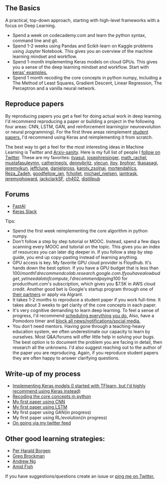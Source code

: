 ## The Basics
A practical, top-down approach, starting with high-level frameworks with a focus on Deep Learning.
- Spend a week on codecademy.com and learn the python syntax, command line and git. 
- Spend 1-2 weeks using Pandas and Scikit-learn on Kaggle problems using Jupyter Notebook. This gives you an overview of the machine learning mindset and workflow. 
- Spend 1-month implementing Keras models on cloud GPUs. This gives you a sense of the deep learning mindset and workflow. Start with [keras' examples.](https://github.com/keras-team/keras/tree/master/examples)
- Spend 1 month recoding the core concepts in python numpy, including a The Method of Least Squares, Gradient Descent, Linear Regression, The Perceptron and a vanilla neural network.

## Reproduce papers
By reproducing papers you get a feel for doing actual work in deep learning. I'd recommend reproducing a paper or building a project in the following four areas: CNN, LSTM, GAN, and reinforcement learning(or neuroevolution or neural programming).  For the first three areas reimplement [student papers.](http://cs231n.stanford.edu/reports.html) I'd recommend using Keras and reimplementing it from scratch.

The best way to get a feel for the most interesting ideas in Machine Learning is Twitter and [Arxiv-sanity](http://www.arxiv-sanity.com/). Here is my full list of people I [follow on Twitter](https://twitter.com/following). These are my favorites: [ilyasut](https://twitter.com/ilyasut), [josephreisinger](https://twitter.com/josephreisinger), [math_rachel](https://twitter.com/math_rachel), [mustafasuleymn](https://twitter.com/mustafasuleymn), [catherineols](https://twitter.com/catherineols), [dennybritz](https://twitter.com/dennybritz), [ylecun](https://twitter.com/ylecun), [jtoy](https://twitter.com/jtoy), [_brohrer_](https://twitter.com/_brohrer_), [tkasasagi](https://twitter.com/tkasasagi), [jeremyjkun](https://twitter.com/jeremyjkun), [jeffclune](https://twitter.com/jeffclune), [danielgross](https://twitter.com/danielgross), [karoly_zsolnai](https://twitter.com/karoly_zsolnai), [mortendahlcs](https://twitter.com/mortendahlcs), [Reza_Zadeh](https://twitter.com/Reza_Zadeh), [goodfellow_ian](https://twitter.com/goodfellow_ian), [fchollet](https://twitter.com/fchollet), [michael_nielsen](https://twitter.com/michael_nielsen), [iamtrask](https://twitter.com/iamtrask), [jeremyphoward](https://twitter.com/jeremyphoward), [jackclarkSF](https://twitter.com/jackclarkSF), [ch402](https://twitter.com/ch402), [distillpub](https://twitter.com/distillpub)

## Forums
- [FastAI](http://forums.fast.ai/)
- [Keras Slack](https://keras-slack-autojoin.herokuapp.com/)

Tips:
- Spend the first week reimplementing the core algorithm in python numpy.
- Don't follow a step by step tutorial or MOOC. Instead, spend a few days scanning every MOOC and tutorial on the topic. This gives you an index of resources you can later dig deeper in. If you follow a step by step guide, you end up copy-pasting instead of learning anything.
- GPU access is key. My favorite GPU cloud provider is Floydhub. It's hands down the best option. If you have a GPU budget that is less than 100$/month I'd recommend colab.research.google.com. If you have a low budget, yet need a lot of compute, I'd recommend paying 100$ for producthunt.com's subscription, which gives you $7.5K in AWS cloud credit. Another good bet is Google's startup program through one of [their partners](https://docs.google.com/spreadsheets/d/15nQTTOoi9yoeRvsRXGNZeY46FA1pKPb0fq3_qNpzz3w/edit?usp=sharing) or apply via AIgrant.
- It takes 1-2 months to reproduce a student paper if you work full-time. It takes about 3 weeks to get clarity of the core concepts in each paper. 
- It's very cognitive demanding to learn deep learning. To feel a sense of progress, I'd recommend [scheduling everything you do.](https://twitter.com/EmilWallner/status/955684571202359297) Also, have a Pomodoro timer and [block all news/notifications/social media.](https://twitter.com/EmilWallner/status/948200877680201729)
- You don't need mentors. Having gone through a teaching-heavy education system, we often underestimate our capacity to learn by ourselves. Most Q&A/forums will offer little help in solving your bugs. The best option is to document the problem you are facing in detail, then research all the unknowns. I'd also suggest reaching out to the author of the paper you are reproducing. Again, if you reproduce student papers they are often happy to answer clarifying questions.

## Write-up of my process
- [Implementing Keras models (I started with TFlearn, but I'd highly recommend using Keras instead)](https://blog.floydhub.com/my-first-weekend-of-deep-learning/)
- [Recoding the core concepts in python](https://blog.floydhub.com/coding-the-history-of-deep-learning/)
- [My first paper using CNN](https://blog.floydhub.com/colorizing-b&w-photos-with-neural-networks/)
- [My first paper using LSTM](https://blog.floydhub.com/turning-design-mockups-into-code-with-deep-learning/)
- My first paper using GAN(in progress)
- My first paper using RL/evolution(in progress)
- [On going via my twitter feed](https://twitter.com/EmilWallner)

## Other good learning strategies:
- [Per Harald Borgen](https://medium.com/learning-new-stuff/machine-learning-in-a-year-cdb0b0ebd29c)
- [Greg Brockman](https://www.quora.com/What-are-the-best-ways-to-pick-up-Deep-Learning-skills-as-an-engineer)
- [Andrew Ng](https://www.youtube.com/watch?v=F1ka6a13S9I)
- [Amid Fish](http://amid.fish/reproducing-deep-rl)

If you have suggestions/questions create an issue or [ping me on Twitter.](https://twitter.com/EmilWallner)
